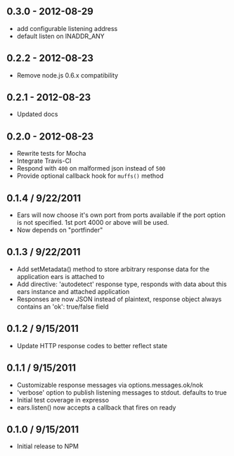 ## 0.3.0 - 2012-08-29

* add configurable listening address
* default listen on INADDR_ANY

## 0.2.2 - 2012-08-23

* Remove node.js 0.6.x compatibility

## 0.2.1 - 2012-08-23

* Updated docs

## 0.2.0 - 2012-08-23

* Rewrite tests for Mocha
* Integrate Travis-CI
* Respond with `400` on malformed json instead of `500`
* Provide optional callback hook for `muffs()` method

## 0.1.4 / 9/22/2011

* Ears will now choose it's own port from ports available if the port option is not specified. 1st port 4000 or above will be used.
* Now depends on "portfinder"

## 0.1.3 / 9/22/2011

* Add setMetadata() method to store arbitrary response data for the application ears is attached to
* Add directive: 'autodetect' response type, responds with data about this ears instance and attached application
* Responses are now JSON instead of plaintext, response object always contains an 'ok': true/false field

## 0.1.2 / 9/15/2011

* Update HTTP response codes to better reflect state

## 0.1.1 / 9/15/2011

* Customizable response messages via options.messages.ok/nok
* 'verbose' option to publish listening messages to stdout. defaults to true
* Initial test coverage in expresso
* ears.listen() now accepts a callback that fires on ready

## 0.1.0 / 9/15/2011

* Initial release to NPM